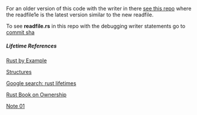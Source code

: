 
For an older version of this code with the writer in there
[see this repo](https://github.com/stormalone/rust-examples/tree/master/lifetimes/examples)
where the readfile1e is the latest version similar to the new readfile.

To see **readfile.rs** in this repo with the debugging writer statements
go to
[commit sha](https://github.com/stormasm/rust-examples/tree/ccb07b03f61545f700ffd543880a768b7c6c99e0/lifetimes/examples)

##### Lifetime References

[Rust by Example](https://doc.rust-lang.org/rust-by-example/scope/lifetime/methods.html)

[Structures](https://doc.rust-lang.org/rust-by-example/custom_types/structs.html)

[Google search: rust lifetimes](https://www.google.com/search?q=rust+lifetimes&oq=rust+lifetimes&aqs=chrome..69i57j0l4j69i60j69i65l2.2312j0j7&sourceid=chrome&ie=UTF-8)

[Rust Book on Ownership](https://doc.rust-lang.org/book/ch04-01-what-is-ownership.html)

[Note 01](https://users.rust-lang.org/t/initializing-a-vector-in-a-struct/5442)

